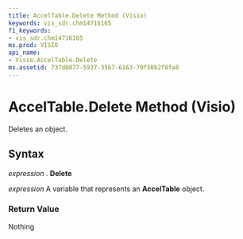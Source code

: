 ```yaml
---
title: AccelTable.Delete Method (Visio)
keywords: vis_sdr.chm14716165
f1_keywords:
- vis_sdr.chm14716165
ms.prod: VISIO
api_name:
- Visio.AccelTable.Delete
ms.assetid: 737d0877-5937-35b7-6163-79f50b2f8fa8
---
```



# AccelTable.Delete Method (Visio)

Deletes an object.


## Syntax

 _expression_ . **Delete**

 _expression_ A variable that represents an **AccelTable** object.


### Return Value

Nothing


